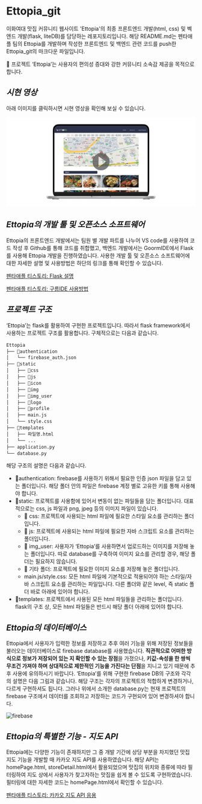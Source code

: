 # Ettopia_git
이화여대 맛집 커뮤니티 웹사이트 'Ettopia'의 최종 프론트엔드 개발(html, css) 및 벡엔드 개발(flask, liteDB)를 담당하는 레포지토리입니다. 해당 README.md는 펜타애플 팀의 Ettopia를 개발하며 작성한 프론트엔드 및 백엔드 관련 코드를 push한 Ettopia_git의 마크다운 파일입니다.

🥘 프로젝트 ‘Ettopia’는 사용자의 편의성 증대와 강한 커뮤니티 소속감 제공을 목적으로 합니다.

## *시현 영상*
아래 이미지를 클릭하시면 시현 영상을 확인해 보실 수 있습니다.

[![](https://github.com/Penta-apple-osp/.github/blob/main/Ettopia.jpg)](https://drive.google.com/file/d/1OGPVGY9gl9SiaOL2-yxsUWAlw7hD--Ml/view?usp=share_link)

## *Ettopia의 개발 툴 및 오픈소스 소프트웨어*
Ettopia의 프론트엔드 개발에서는 팀원 별 개발 파트를 나누어 VS code를 사용하여 코드 작성 후 Github를 통해 코드를 취합했고, 백엔드 개발에서는 GoormIDE에서 Flask를 사용해 Ettopia 개발을 진행하였습니다.
사용한 개발 툴 및 오픈소스 소프트웨어에 대한 자세한 설명 및 사용방법은 하단의 링크를 통해 확인할 수 있습니다.

[펜타애플 티스토리: Flask 설명](https://pentaapple.tistory.com/2)

[펜타애플 티스토리: 구름IDE 사용방법](https://pentaapple.tistory.com/5)

## *프로젝트 구조*

‘Ettopia’는 flask를 활용하여 구현한 프로젝트입니다. 따라서 flask framework에서 사용하는 프로젝트 구조를 활용합니다. 구체적으로는 다음과 같습니다.

```python
Ettopia
├── 📁authentication
│   └── firebase_auth.json
├── 📁static
│   ├── 📁css
│   ├── 📁js
│   ├── 📁icon
│   ├── 📁img
│   ├── 📁img_user
│   ├── 📁logo
│   ├── 📁profile
│   ├── main.js
│   └── style.css
├── 📁templates
│   ├── 파일명.html
│   └── ...
├── application.py
└── database.py
```

해당 구조의 설명은 다음과 같습니다.

- 📁authentication: firebase를 사용하기 위해서 필요한 인증 json 파일을 담고 있는 폴더입니다. 해당 폴더 안의 파일은 firebase 계정 별로 고유한 키를 통해 사용해야 합니다.
- 📁static: 프로젝트를 사용함에 있어서 변동이 없는 파일들을 담는 폴더입니다. 대표적으로는 css, js 파일과 png, jpeg 등의 이미지 파일이 있습니다.
    - 📁 css: 프로젝트에 사용되는 html 파일에 필요한 스타일 요소를 관리하는 폴더입니다.
    - 📁 js: 프로젝트에 사용되는 html 파일에 필요한 자바 스크립트 요소를 관리하는 폴더입니다.
    - 📁 img_user: 사용자가 ‘Ettopia’를 사용하면서 업로드하는 이미지를 저장해 놓는 폴더입니다. 따로 database를 구축하여 이미지 요소를 관리할 경우, 해당 폴더는 필요하지 않습니다.
    - 📁 기타 폴더: 프로젝트에 필요한 이미지 요소를 저장해 놓은 폴더입니다.
    - main.js/style.css: 모든 html 파일에 기본적으로 적용되어야 하는 스타일/자바 스크립트 요소를 관리하는 파일입니다. 다른 폴더와 같은 level, 즉 static 폴더 바로 아래에 있어야 합니다.
- 📁templates: 프로젝트에서 사용된 모든 html 파일들을 관리하는 폴더입니다. flask의 구조 상, 모든 html 파일들은 반드시 해당 폴더 아래에 있어야 합니다.

## *Ettopia의 데이터베이스*
Ettopia에서 사용자가 입력한 정보를 저장하고 추후 여러 기능을 위해 저장된 정보들을 불러오는 데이터베이스로 firebase database를 사용했습니다. **직관적으로 어떠한 방식으로 정보가 저장되어 있는 지 확인할 수 있는 장점**을 가졌으나, **키값-속성을 한 쌍씩 무조건 가져야 하며 상대적으로 제한적인 기능을 가진다는 단점**을 지니고 있기 때문에 추후 사용에 유의하시기 바랍니다.
‘Ettopia’를 위해 구현한 firebase DB의 구조와 각각의 설명은 다음 그림과 같습니다. 해당 구조는 각자의 프로젝트의 적합하게 변경하거나, 다르게 구현하셔도 됩니다. 그러나 위에서 소개한 database.py는 현재 프로젝트의 firebase 구조에서 데이터를 조회하고 저장하는 코드가 구현되어 있어 변경하셔야 합니다.

![firebase](https://github.com/JeonHaeseung/Ettopia_FE_BE/assets/89632139/f8c85092-101a-4f58-b0f4-405e8d3fc475)



## *Ettopia의 특별한 기능 - 지도 API*
Ettopia에는 다양한 기능이 존재하지만 그 중 개발 기간에 상당 부분을 차지했던 맛집 지도 기능을 개발할 때 카카오 지도 API를 사용하였습니다. 해당 API는 homePage.html, storeDetail.html에서 활용되었으며 맛집의 위치와 종류에 따라 필터링하여 지도 상에서 사용자가 찾고자하는 맛집을 쉽게 볼 수 있도록 구현하였습니다. 필터링에 대한 자세한 코드는 homePage.html에서 확인할 수 있습니다.

[펜타애플 티스토리: 카카오 지도 API 응용](https://pentaapple.tistory.com/10)
